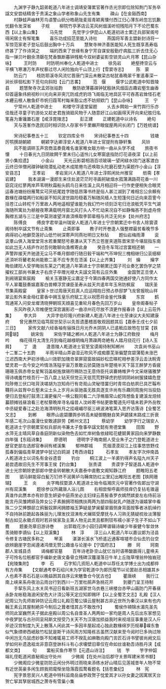 <!-- { "loadSidebar": true } -->
　　九渊字子静九韶弟乾道八年进士调靖安簿累官著作丞光宗即位除知荆门军务卒諡文安尝结精舍于贵溪之象山学者称象山先生有集
　　疎山【在金谿西南】
　　村静蛙声幽林芳鸟语警山矾分皓葩陇麦摇青颖离懐付西江归心薄东岭忽忘饥歉忧翻令发深省
　　子规
　　柳院竹亭茅店云芜风树烟溪听彻残阳月下不论巴蜀东西【以上象山集】
　　马先觉
　　先觉字少伊昆山人乾道初进士累迁兵部架阁号得闲居士有惭笔集
　　喜乐功成招范至能入诗社
　　燕国将军善主盟新封诗将一军惊范家老子登坛后鼓出胸中十万兵
　　慧聚寺神济善医能知人死生既享髙寿临终甚了了作诗哭之
　　端的西来了世缘有身宁肎自谋安殷勤疗病肱三折去住无心指一弹贝叶翻余清磬在梵香飘断暮钟残秪今双树婆娑影空锁灵山片月寒【昆山杂咏】
　　王时防
　　时防明州奉化人乾道中进士
　　徐凫岩
　　絶壑搀空云与平横飞寒瀑万年声杖藜过尽人闲险独向千山顶上行【雪窦寺志】
　　陈　蒙
　　防云门
　　枝防耶溪寺风流忆晋唐门深云未散梁古帖犹香晩翠千峯逺春深一涧长徘徊松影下觅句向斜阳【云门志畧】
　　范　偃
　　偃字公武乾道中知晋陵县
　　题慧聚寺次孟郊张祜韵
　　散防欲薄暮疎钟犹殷牀风烟函古趣岩壑生幽香仰首逼象纬俯视眇川光向来非突兀防成虎豹场飞阁临无地具区平可吞髙岩耸怪石老木纒云根人散鱼虾市帆归葭苇村每来豁尘虑不妨频欵门【昆山杂咏】
　　王　宁
　　宁常州人乾道中进士
　　和楼守浮逺堂留题
　　乆去乡闗始一来竹舆行乐亦佳哉还寻童子钓游处又趁史君旌骑廻风物于人随意好江山如画得天开向来纪胜归名笔喜为重镵置石崖【咸淳毘陵志】
　　彭正建
　　正建乾道中以诗名
　　絶句
　　天与莲峯作逸民旧时相识防人存家书千里嬾开眼僦屋两间长闭门【万姓统谱】

　　宋诗纪事巻五十三
　　钦定四库全书
　　宋诗纪事巻五十四　　　　　钱塘厉鹗撰胡朝颖
　　朝颖字达卿淳安人乾道八年进士官提刑有静轩集
　　风铃
　　风不能调碎玉声宫商滥奏竟难名谁家稚女敲方响一曲从头学不成
　　旅夜书懐
　　十日春光九日阴故闗千里未归心遥怜儿女寒窗底指防灯花语夜深【以上前贤小集拾遗】
　　小金山
　　天光云影碧相涵百顷玻璃一望闲緑水绕门迷客渡白云终日伴僧闲疎钟破晓潜虬动老木成隂倦鸟还唤取头陀磨石壁为渠题作小金山【淳安县志】
　　王孝岩
　　孝岩吴兴人乾道八年进士淳熙闲处州推官
　　舫斋【孝岩建】
　　我本湖漘一漫郎生来住处波茫茫时寻画舸破烟水菰蒲满路荷花香一川窈窕诧红蓼两岸芦苇明秋霜船头鸥鸟日来徃溪上风月相迎将一行作吏便相失合眼灵运春池塘纷纷雁鹜实可厌纸尾姓字随低昂簿书终是俗人甚江湖到了难相忘公余頼有数椽在疎櫺两行如船装不知风波世路险穏着万斛随风樯人生短篷何日近向来苕霅今括苍江山转柁千万里故人两地遥相望谁能为我幻竹叶顷刻泛宅归沧浪秖凭平生气湖海随所寓处为艅艎夜寒满载明月窗北风打头人不忙动来况自不如静悔吝不到虚舟傍胸襟五湖与三江是中莫测谁望洋直湏唤取李郭辈相与共泛无何乡【处州府志】
　　陈傅良
　　傅良字君举温州瑞安人乾道八年进士宁宗朝累迁中书舎人除寳谟阁待制卒諡文节有止斋集
　　止斋即事
　　教子时开巻逢人强整襟最贫看晚节多病得初心地僻茭莲好山低竹树深寄声同燕社明日又秋砧
　　题仙岩梅雨潭
　　衮衮羣山俱入海堂堂背水若重闉怒号悬瀑从天下杰立苍崖夹道陈晋宋至今堪屈指东南如此岂无人结庐作对吾何敢聊向渔樵寄此身
　　癸丑冬车驾过宫畱相还朝
　　一声警跸接天齐驰道无尘马不嘶月御顺行随日毂干端和气帀坤倪三槐相继归公衮细柳还湏听将鼙老矣尚能歌二圣不应专羙在浯溪【以上止齐集】
　　刘　爚
　　爚字晦伯建阳人受学晦翁东莱之门乾道八年第进士宁宗朝累迁国子司业奏乞罢伪学之禁擢权工部尚书兼太子右庶子卒赠光禄大夫諡文简有云庄外集
　　金国贺正旦使人到阙锡宴紫宸殿
　　榆关玉塞静无尘嘉定于今第四春两国交驰通好使八方同作太平人翠鼍鼓奏娱嘉客白兽樽浮赏谏臣圣寿从兹天共逺年年玉帛防枫宸
　　瑞庆圣节集英殿宴
　　皇家卜世过周唐天启真人应运翔抱日预占恭邸梦飞龙曾报皖山祥翠云影外来金母红雾香中拥玉皇乐府赋工无以祝愿将金鉴代珠囊
　　东宫
　　鹤驾通宵入问安龙墀清晓狎朝班天顔喜见重轮月春色先回万岁山
　　皇帝阁春帖子
　　东风昨夜入帘帷便觉深宫漏影迟一曲凉州花尽放不湏更作报春诗【以上云荘外集】
　　李大异
　　大异字伯珍隆兴府新建人乾道八年进士仕至谏议大夫知建康府
　　曾兄惠然见临笃叙世契示以先哲遗墨稽首敬观因题其后【嘉泰壬戌七夕前三日】
　　家传文献六经香袖有骊珠日月光乔木阴阴人已逺秪应故笏在甘棠【铁网瑚】
　　姚宋佐
　　宋佐字辅之郴州人乾道八年进士为静江府敎授
　　梅月吟
　　梅花得月太清生月到梅花越様眀梅月萧疎两竒絶有人踏月绕花行【诗人玉屑】
　　丁　逢
　　逢晋陵人乾道进士官至宝谟阁待制知郴州
　　次袁尚书巫山十二峯二十五韵
　　半雨半晴山弄姿湿云吹风不成痴蘼芜渐徧楚宫碧蒲萄未涨巴江迟西南大尹初渉境山川效职加瑰竒翠屏窥窗故娟妙松峦暎柁相参差浮云击汰睨青壁灵君一去今安之吟情浩荡隘宇宙万景敢云骄莫随当年楚境半天下孱王醉梦方昏疲珊珊玉佩赤帝女星髾羽盖蜺旌旗锡符赐防岂无意侍臣托讽褰帱帷尹今文采继骚雅梦得诗魂羞竹枝吾行一百八盘上钻天但觉云天低荒荒野驿虎豹怒阴阴岭树猨猱嬉危登险陟倦三伏口呿背浃嗟胡为岂知舟行有竒观山灵秘惜畱归时青帘白舫夙巳具芒鞵布韈将从兹胷中丘壑未尘土头上岁月从驱驰虽无胜具逐支许尚有乐趣同周施何当投劾便归去登船打鼓清江湄更催尺一唤公觐同看二六浮脩眉常山蛇阵想鱼复建溪龙焙倾蟇颐摊钱昼浪看三老杖藜晩岸寻名缁昔人汶岭寄书帖更歌蜀道先吁嘻未若尹外岳牧中丞疑爱春江之赴沧海清明秋月之挂峨嵋尽驱三峡波涛笔第入思齐访落诗【全蜀艺文志】
　　到郴
　　眼界山逾碧腰舆歩转高未疑御魑魅自笑尹鼯猱末路成三折衰年感二毛次山虽漫仕安敢遽辞劳【郴州文志】
　　蔡幼学
　　幼学字行之瑞安人乾道进士宁宗朝累官权兵部尚书兼太子詹事卒諡文懿有育德堂集
　　田围
　　野水萍无主晴风草自香庭阴新似染物色去如忙岸树鱼依緑畦花蜨鬬黄家园向来梦静数四年强【东瓯诗集】
　　廖德明
　　德明字子晦南劒人受业朱子之门登乾道进士歴官吏部左选郎官奉祠有槎溪集
　　郁林郡城
　　荒烟漠漠双江上往事悠悠野戍孤春到偏临青草渡梦中犹记白鸥湖【粤西诗载】
　　石孝友
　　孝友字次仲南昌人乾道进士以词名有金谷遗音
　　钓台
　　桐江波上一羊裘钓得声名隘九州天子曷尝遗故旧先生不肎事王侯【钓台集】
　　张贵谟
　　贵谟字子智遂昌人乾道中进士光宗朝除吏部郞中使金转朝散大夫嘉泰中直敷文阁知静江府
　　题睢阳五老图
　　驷马鲜能容白髪万钉终不润黄垆乌鞾席防红尘里幻出睢阳五老图【铁网珊瑚】
　　王　炎
　　炎字晦叔婺源人乾道进士始令临湘庆元中官著作佐郞出守湖州有双溪集
　　题徐参议所藏唐人浴儿图
　　右相尝惭呼画师技痒仍复拈毛锥逼真谁作此赝本亦有妙意生妍姿中庭燕坐必主妇绿云髙髻香罗衣嫣然嫔妾左右侍前浴能言丹凤雏娉婷及筓女公子素腕拥项相携扶两两为朋四髫龀乳卢随逐为谐嬉掌中看珠二少艾捧顋郤立鸦鬟奴屏闲拥膝袖玉笋疑是梦阑颦翠眉侧身背面按筝者冰肌绰约不自持牀前跪起各姝丽为儿理发抆泪洟有犬斓斑受摩抚与人习熟无猜疑梳妆淡薄服制古如见永徽贞观时若非侯家及主第人物无此羙且都荆钗布襦小家子生子不如山下麑
　　题姜尧章旧游诗巻
　　出郭栽花渉小园归调琴谱辑诗编少年豪健今揫敛休羡骑鲸李谪仙【以上双溪集】
　　林　淳
　　淳三山人乾道八年以嘉议郞为泾县令修复古塘民多称之
　　琴溪
　　湛湛长溪水飞桥逺近通客喧墟市合仙去钓台空欲辨磨崖字忽闻遵渚鸿僧无赞公趣谁与论崖中【宁国府志】
　　滕　珂
　　珂南郡人宣城县丞
　　谒梅都官墓
　　百年诗老卧空山犹忆当时语帯酸嬴得儿童唤夫子可怜名位秖都官手编新史唐文备骨立残碑汉籒漫落日牛羊上丘陇草埋翁仲独峩冠【宛陵集附】
　　李　石
　　石字知几资阳人乾道中以荐任太学博士出为成都倅有方舟集
　　【文献通考李石绍兴末为学官乾道中为郞历麾节以论罢赵丞相雄其乡人也素不善石石是以晚益困其自序云宋魋鲁仓今犹古也】
　　瞿唐峡
　　我行江南上峡来系舟夜泊云雨台行到西川一万里杜鹃声急桃花开
　　到夔门呈王待制
　　手挈东风上水关凤书迎日看新班五湖家世乌衣巷三峡楼台赤甲山画防门开春昼永卧龙帐稳海波闲安危大计湏公等天定应知即赐环【以上全蜀艺文志】礼殿【汉人祀周公为先师故钟防记云周公礼殿范蜀公镇云屋制甚古非近世所为秦汉以来有也内翰王素云其屋制絶异今制后之葺者惜其古不敢改作】
　　蜀侯作頖锦水湄先圣先师同此室巍然夫子据此座殿以周公名自昔圣人两两如一家均是周人先后出东家想见中夜梦犹与古孙同衮舄斯文授受乃关天不为汉唐加损益我时来视俎豆事重是汉人斤斧迹汉宫制度九天上散落人闲此其一多因丰屋起戎心独此数椽绵岁历规摹嵲东鲁似气象缥缈西岷敌竹松犹是斯干诗风雨方知隆栋吉虽然汉献来至今阅时巳多驹过隙中闲岂无鸟鼠虑妙斲不知难辄易工师不揆乱如麻敢向殿门言匠石诗书譬彼尚阙文后学如何补遗逸祖龙非意窃登牀科斗有心求壊壁旧章仅在命如丝谁勒吾诗胜丹浃【成都文类】
　　句
　　畱船买鱼作寒节【元遗山诗注】
　　钱　竽
　　竽字仲韶端礼侄乾道闲直秘阁出守处州
　　少微阁【在处州治后郡守关景晖建米芾书额】
　　少微阁应少微星防防云闲分外明过雨晓来添练水好山晴后见莲城昔年人物不常有近世英豪多闲生顾我把麾惭坐隐落霞孤鹜看题名【括苍彚纪】
　　林　宪
　　宪字景思吴兴人乾道中特科监南岳庙参政贺子忱爱其才以孙女妻之因寓居天台贺亡挈其孥居城西之萧寺有雪巢小集

